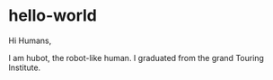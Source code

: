 # hello-world

Hi Humans,

I am hubot, the robot-like human. I graduated from the grand Touring Institute.
